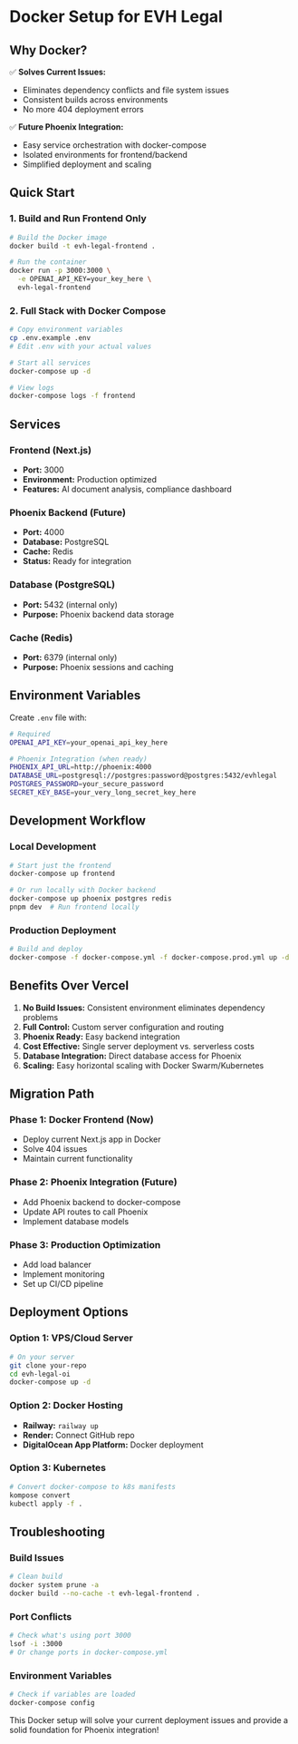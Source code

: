 # Docker Setup for EVH Legal

## Why Docker?

✅ **Solves Current Issues:**
- Eliminates dependency conflicts and file system issues
- Consistent builds across environments
- No more 404 deployment errors

✅ **Future Phoenix Integration:**
- Easy service orchestration with docker-compose
- Isolated environments for frontend/backend
- Simplified deployment and scaling

## Quick Start

### 1. Build and Run Frontend Only
```bash
# Build the Docker image
docker build -t evh-legal-frontend .

# Run the container
docker run -p 3000:3000 \
  -e OPENAI_API_KEY=your_key_here \
  evh-legal-frontend
```

### 2. Full Stack with Docker Compose
```bash
# Copy environment variables
cp .env.example .env
# Edit .env with your actual values

# Start all services
docker-compose up -d

# View logs
docker-compose logs -f frontend
```

## Services

### Frontend (Next.js)
- **Port:** 3000
- **Environment:** Production optimized
- **Features:** AI document analysis, compliance dashboard

### Phoenix Backend (Future)
- **Port:** 4000
- **Database:** PostgreSQL
- **Cache:** Redis
- **Status:** Ready for integration

### Database (PostgreSQL)
- **Port:** 5432 (internal only)
- **Purpose:** Phoenix backend data storage

### Cache (Redis)
- **Port:** 6379 (internal only)
- **Purpose:** Phoenix sessions and caching

## Environment Variables

Create `.env` file with:
```bash
# Required
OPENAI_API_KEY=your_openai_api_key_here

# Phoenix Integration (when ready)
PHOENIX_API_URL=http://phoenix:4000
DATABASE_URL=postgresql://postgres:password@postgres:5432/evhlegal
POSTGRES_PASSWORD=your_secure_password
SECRET_KEY_BASE=your_very_long_secret_key_here
```

## Development Workflow

### Local Development
```bash
# Start just the frontend
docker-compose up frontend

# Or run locally with Docker backend
docker-compose up phoenix postgres redis
pnpm dev  # Run frontend locally
```

### Production Deployment
```bash
# Build and deploy
docker-compose -f docker-compose.yml -f docker-compose.prod.yml up -d
```

## Benefits Over Vercel

1. **No Build Issues:** Consistent environment eliminates dependency problems
2. **Full Control:** Custom server configuration and routing
3. **Phoenix Ready:** Easy backend integration
4. **Cost Effective:** Single server deployment vs. serverless costs
5. **Database Integration:** Direct database access for Phoenix
6. **Scaling:** Easy horizontal scaling with Docker Swarm/Kubernetes

## Migration Path

### Phase 1: Docker Frontend (Now)
- Deploy current Next.js app in Docker
- Solve 404 issues
- Maintain current functionality

### Phase 2: Phoenix Integration (Future)
- Add Phoenix backend to docker-compose
- Update API routes to call Phoenix
- Implement database models

### Phase 3: Production Optimization
- Add load balancer
- Implement monitoring
- Set up CI/CD pipeline

## Deployment Options

### Option 1: VPS/Cloud Server
```bash
# On your server
git clone your-repo
cd evh-legal-oi
docker-compose up -d
```

### Option 2: Docker Hosting
- **Railway:** `railway up`
- **Render:** Connect GitHub repo
- **DigitalOcean App Platform:** Docker deployment

### Option 3: Kubernetes
```bash
# Convert docker-compose to k8s manifests
kompose convert
kubectl apply -f .
```

## Troubleshooting

### Build Issues
```bash
# Clean build
docker system prune -a
docker build --no-cache -t evh-legal-frontend .
```

### Port Conflicts
```bash
# Check what's using port 3000
lsof -i :3000
# Or change ports in docker-compose.yml
```

### Environment Variables
```bash
# Check if variables are loaded
docker-compose config
```

This Docker setup will solve your current deployment issues and provide a solid foundation for Phoenix integration!
